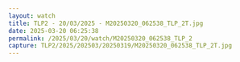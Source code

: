 ```yaml
---
layout: watch
title: TLP2 - 20/03/2025 - M20250320_062538_TLP_2T.jpg
date: 2025-03-20 06:25:38
permalink: /2025/03/20/watch/M20250320_062538_TLP_2
capture: TLP2/2025/202503/20250319/M20250320_062538_TLP_2T.jpg
---
```

